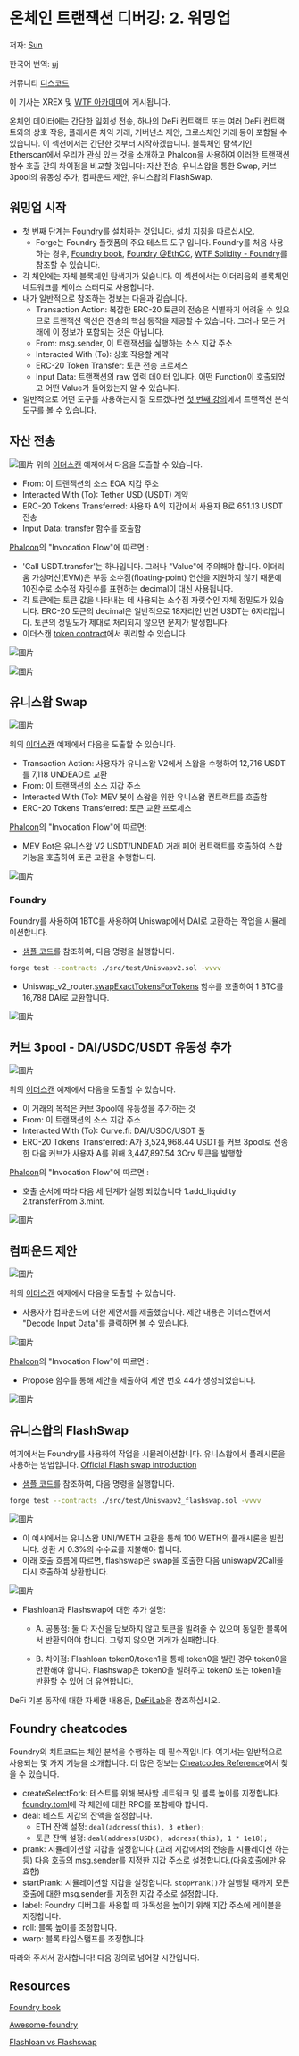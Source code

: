 # 온체인 트랜잭션 디버깅: 2. 워밍업

저자: [Sun](https://twitter.com/1nf0s3cpt)

한국어 번역: [uj](https://twitter.com/uj_uuverse)

커뮤니티 [디스코드](https://discord.gg/Fjyngakf3h)

이 기사는 XREX 및 [WTF 아카데미](https://github.com/AmazingAng/WTF-Solidity#%E9%93%BE%E4%B8%8A%E5%A8%81%E8%83%81%E5%88%86%E6%9E%90)에 게시됩니다.

온체인 데이터에는 간단한 일회성 전송, 하나의 DeFi 컨트랙트 또는 여러 DeFi 컨트랙트와의 상호 작용, 플래시론 차익 거래, 거버넌스 제안, 크로스체인 거래 등이 포함될 수 있습니다. 이 섹션에서는 간단한 것부터 시작하겠습니다. 블록체인 탐색기인 Etherscan에서 우리가 관심 있는 것을 소개하고 Phalcon을 사용하여 이러한 트랜잭션 함수 호출 간의 차이점을 비교할 것입니다: 자산 전송, 유니스왑을 통한 Swap, 커브 3pool의 유동성 추가, 컴파운드 제안, 유니스왑의 FlashSwap.


## 워밍업 시작

- 첫 번째 단계는 [Foundry](https://github.com/foundry-rs/foundry)를 설치하는 것입니다. 설치 [지침](https://book.getfoundry.sh/getting-started/installation)을 따르십시오.
  - Forge는 Foundry 플랫폼의 주요 테스트 도구 입니다. Foundry를 처음 사용하는 경우, [Foundry book](https://book.getfoundry.sh/), [Foundry @EthCC](https://www.youtube.com/watch?v=wJnywGB33O4), [WTF Solidity - Foundry](https://github.com/AmazingAng/WTF-Solidity/blob/main/Topics/Tools/TOOL07_Foundry/readme.md)를 참조할 수 있습니다.
- 각 체인에는 자체 블록체인 탐색기가 있습니다. 이 섹션에서는 이더리움의 블록체인 네트워크를 케이스 스터디로 사용합니다.
- 내가 일반적으로 참조하는 정보는 다음과 같습니다.
  - Transaction Action: 복잡한 ERC-20 토큰의 전송은 식별하기 어려울 수 있으므로 트랜잭션 액션은 전송의 핵심 동작을 제공할 수 있습니다. 그러나 모든 거래에 이 정보가 포함되는 것은 아닙니다.
  - From: msg.sender, 이 트랜잭션을 실행하는 소스 지갑 주소
  - Interacted With (To): 상호 작용할 계약
  - ERC-20 Token Transfer: 토큰 전송 프로세스
  - Input Data: 트랜잭션의 raw 입력 데이터 입니다. 어떤 Function이 호출되었고 어떤 Value가 들어왔는지 알 수 있습니다.
- 일반적으로 어떤 도구를 사용하는지 잘 모르겠다면 [첫 번째 강의](https://github.com/SunWeb3Sec/DeFiHackLabs/tree/main/academy/onchain_debug/01_tools/en)에서 트랜잭션 분석 도구를 볼 수 있습니다.

## 자산 전송

![圖片](https://user-images.githubusercontent.com/52526645/211021954-6c5828be-7293-452b-8ef6-a268db54b932.png)
위의 [이더스캔](https://etherscan.io/tx/0x836ef3d01a52c4b9304c3d683f6ff2b296c7331b6fee86e3b116732ce1d5d124) 예제에서 다음을 도출할 수 있습니다.

- From: 이 트랜잭션의 소스 EOA 지갑 주소
- Interacted With (To): Tether USD (USDT) 계약
- ERC-20 Tokens Transferred: 사용자 A의 지갑에서 사용자 B로 651.13 USDT 전송
- Input Data: transfer 함수를 호출함

[Phalcon](https://phalcon.blocksec.com/tx/eth/0x836ef3d01a52c4b9304c3d683f6ff2b296c7331b6fee86e3b116732ce1d5d124)의 "Invocation Flow"에 따르면 :

- 'Call USDT.transfer'는 하나입니다. 그러나 "Value"에 주의해야 합니다. 이더리움 가상머신(EVM)은 부동 소수점(floating-point) 연산을 지원하지 않기 때문에 10진수로 소수점 자릿수를 표현하는 decimal이 대신 사용됩니다.
- 각 토큰에는 토큰 값을 나타내는 데 사용되는 소수점 자릿수인 자체 정밀도가 있습니다. ERC-20 토큰의 decimal은 일반적으로 18자리인 반면 USDT는 6자리입니다. 토큰의 정밀도가 제대로 처리되지 않으면 문제가 발생합니다.
- 이더스캔 [token contract](https://etherscan.io/token/0xdac17f958d2ee523a2206206994597c13d831ec7)에서 쿼리할 수 있습니다.

![圖片](https://user-images.githubusercontent.com/52526645/211123692-d7224ced-bc0b-47a1-a876-2af086e2fce9.png)

![圖片](https://user-images.githubusercontent.com/52526645/211022964-f819b35c-d442-488c-9645-7733af219d1c.png)

## 유니스왑 Swap

![圖片](https://user-images.githubusercontent.com/52526645/211029091-c24963c7-d2f8-44f4-ad6a-a9185f98ec85.png)

위의 [이더스캔](https://etherscan.io/tx/0x1cd5ceda7e2b2d8c66f8c5657f27ef6f35f9e557c8d1532aa88665a37130da84) 예제에서 다음을 도출할 수 있습니다.

- Transaction Action: 사용자가 유니스왑 V2에서 스왑을 수행하여 12,716 USDT를 7,118 UNDEAD로 교환
- From: 이 트랜잭션의 소스 지갑 주소
- Interacted With (To): MEV 봇이 스왑을 위한 유니스왑 컨트랙트를 호출함
- ERC-20 Tokens Transferred: 토큰 교환 프로세스

[Phalcon](https://phalcon.blocksec.com/tx/eth/0x1cd5ceda7e2b2d8c66f8c5657f27ef6f35f9e557c8d1532aa88665a37130da84)의 "Invocation Flow"에 따르면:

- MEV Bot은 유니스왑 V2 USDT/UNDEAD 거래 페어 컨트랙트를 호출하여 스왑 기능을 호출하여 토큰 교환을 수행합니다.

![圖片](https://user-images.githubusercontent.com/52526645/211029737-4a606d32-2c96-41e9-aef7-82fe1fb4b21d.png)

### Foundry

Foundry를 사용하여 1BTC를 사용하여 Uniswap에서 DAI로 교환하는 작업을 시뮬레이션합니다.

- [샘플 코드](https://github.com/SunWeb3Sec/DeFiLabs/blob/main/src/test/Uniswapv2.sol)를 참조하여, 다음 명령을 실행합니다.
```sh
forge test --contracts ./src/test/Uniswapv2.sol -vvvv
```
- Uniswap\_v2\_router.[swapExactTokensForTokens](https://docs.uniswap.org/contracts/v2/reference/smart-contracts/router-02#swapexacttokensfortokens) 함수를 호출하여 1 BTC를 16,788 DAI로 교환합니다.

![圖片](https://user-images.githubusercontent.com/52526645/211143644-6ed295f0-e0d8-458b-a6a7-71b2da8a5baa.png)

## 커브 3pool - DAI/USDC/USDT 유동성 추가

![圖片](https://user-images.githubusercontent.com/52526645/211030934-14fccba9-5239-480c-b431-21de393a6308.png)

위의 [이더스캔](https://etherscan.io/tx/0x667cb82d993657f2779507a0262c9ed9098f5a387e8ec754b99f6e1d61d92d0b) 예제에서 다음을 도출할 수 있습니다.

- 이 거래의 목적은 커브 3pool에 유동성을 추가하는 것
- From: 이 트랜잭션의 소스 지갑 주소
- Interacted With (To): Curve.fi: DAI/USDC/USDT 풀
- ERC-20 Tokens Transferred: A가 3,524,968.44 USDT를 커브 3pool로 전송한 다음 커브가 사용자 A를 위해 3,447,897.54 3Crv 토큰을 발행함

[Phalcon](https://phalcon.blocksec.com/tx/eth/0x667cb82d993657f2779507a0262c9ed9098f5a387e8ec754b99f6e1d61d92d0b)의 "Invocation Flow"에 따르면 :

- 호출 순서에 따라 다음 세 단계가 실행 되었습니다
1.add\_liquidity 2.transferFrom 3.mint.

![圖片](https://user-images.githubusercontent.com/52526645/211032540-b8ad83af-44cf-48ea-b22c-6c79d4dac1af.png)


## 컴파운드 제안

![圖片](https://user-images.githubusercontent.com/52526645/211033609-60713c9d-1760-45d4-957f-a74e08abf9a5.png)

위의 [이더스캔](https://etherscan.io/tx/0xba69b455c511c500e0be9453cf70319bc61e29eb4235a6e5ca5fe6ddf1934159) 예제에서 다음을 도출할 수 있습니다.

- 사용자가 컴파운드에 대한 제안서를 제출했습니다. 제안 내용은 이더스캔에서 "Decode Input Data"를 클릭하면 볼 수 있습니다.

![圖片](https://user-images.githubusercontent.com/52526645/211033906-e3446f69-404e-4347-a0c6-e1b622039c5a.png)

[Phalcon](https://phalcon.blocksec.com/tx/eth/0xba69b455c511c500e0be9453cf70319bc61e29eb4235a6e5ca5fe6ddf1934159)의 "Invocation Flow"에 따르면 :

- Propose 함수를 통해 제안을 제출하여 제안 번호 44가 생성되었습니다.

![圖片](https://user-images.githubusercontent.com/52526645/211034346-a600cbf4-eed9-47ca-8b5a-88232808f3a3.png)

## 유니스왑의 FlashSwap

여기에서는 Foundry를 사용하여 작업을 시뮬레이션합니다. 유니스왑에서 플래시론을 사용하는 방법입니다. [Official Flash swap introduction](https://docs.uniswap.org/contracts/v2/guides/smart-contract-integration/using-flash-swaps)

- [샘플 코드](https://github.com/SunWeb3Sec/DeFiLabs/blob/main/src/test/Uniswapv2_flashswap.sol)를 참조하여, 다음 명령을 실행합니다.

```sh
forge test --contracts ./src/test/Uniswapv2_flashswap.sol -vvvv
```

![圖片](https://user-images.githubusercontent.com/52526645/211125357-695c3fd0-4a56-4a70-9c98-80bac65586b8.png)

- 이 예시에서는 유니스왑 UNI/WETH 교환을 통해 100 WETH의 플래시론을 빌립니다. 상환 시 0.3%의 수수료를 지불해야 합니다.
- 아래 호출 흐름에 따르면, flashswap은 swap을 호출한 다음 uniswapV2Call을 다시 호출하여 상환합니다.

![圖片](https://user-images.githubusercontent.com/52526645/211038895-a1bc681a-41cd-4900-a745-3d3ddd0237d4.png)

- Flashloan과 Flashswap에 대한 추가 설명:

  - A. 공통점:
둘 다 자산을 담보하지 않고 토큰을 빌려줄 수 있으며 동일한 블록에서 반환되어야 합니다. 그렇지 않으면 거래가 실패합니다.

  - B. 차이점:
Flashloan token0/token1을 통해 token0을 빌린 경우 token0을 반환해야 합니다. Flashswap은 token0을 빌려주고 token0 또는 token1을 반환할 수 있어 더 유연합니다.

DeFi 기본 동작에 대한 자세한 내용은, [DeFiLab](https://github.com/SunWeb3Sec/DeFiLabs)을 참조하십시오.

## Foundry cheatcodes

Foundry의 치트코드는 체인 분석을 수행하는 데 필수적입니다. 여기서는 일반적으로 사용되는 몇 가지 기능을 소개합니다. 더 많은 정보는 [Cheatcodes Reference](https://book.getfoundry.sh/cheatcodes/)에서 찾을 수 있습니다.

- createSelectFork: 테스트를 위해 복사할 네트워크 및 블록 높이를 지정합니다. [foundry.toml](https://github.com/SunWeb3Sec/DeFiHackLabs/blob/main/foundry.toml)에 각 체인에 대한 RPC를 포함해야 합니다.
- deal: 테스트 지갑의 잔액을 설정합니다.
  - ETH 잔액 설정:  `deal(address(this), 3 ether);`
  - 토큰 잔액 설정: `deal(address(USDC), address(this), 1 * 1e18);`
- prank: 시뮬레이션할 지갑을 설정합니다.(고래 지갑에서의 전송을 시뮬레이션 하는 등) 다음 호출의 msg.sender를 지정한 지갑 주소로 설정합니다.(다음호출에만 유효함)
- startPrank: 시뮬레이션할 지갑을 설정합니다. `stopPrank()`가 실행될 때까지 모든 호출에 대한 msg.sender를 지정한 지갑 주소로 설정합니다.
- label: Foundry 디버그를 사용할 때 가독성을 높이기 위해 지갑 주소에 레이블을 지정합니다.
- roll: 블록 높이를 조정합니다.
- warp: 블록 타임스탬프를 조정합니다.

따라와 주셔서 감사합니다! 다음 강의로 넘어갈 시간입니다.

## Resources

[Foundry book](https://book.getfoundry.sh/)

[Awesome-foundry](https://github.com/crisgarner/awesome-foundry)

[Flashloan vs Flashswap](https://blog.infura.io/post/build-a-flash-loan-arbitrage-bot-on-infura-part-i)
